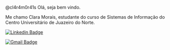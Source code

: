 @cl4r4m0r41s
Olá, seja bem vindo.

Me chamo Clara Morais, estudante do curso de Sistemas de Informação do Centro Universitário de Juazeiro do Norte.

[![Linkedin Badge](https://shields.io/badge/Linkedin-Clara%20Morais-informational?logo=Linkedin&logoColor=informational&style=flat-square&link=https://www.linkedin.com/in/claramorais40/)](https://www.linkedin.com/in/claramorais40/)

[![Gmail Badge](https://shields.io/badge/Gmail-claramorais40@gmail.com-red?logo=Gmail&logoColor=red&style=flat-square)](mailto:claramorais40@gmail.com)
